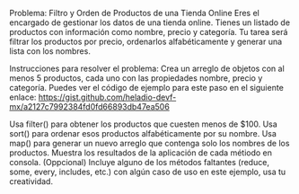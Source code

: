 Problema: Filtro y Orden de Productos de una Tienda Online
Eres el encargado de gestionar los datos de una tienda online. Tienes un listado de productos con información como nombre, precio y categoría. Tu tarea será filtrar los productos por precio, ordenarlos alfabéticamente y generar una lista con los nombres.

Instrucciones para resolver el problema:
Crea un arreglo de objetos con al menos 5 productos, cada uno con las propiedades nombre, precio y categoría. Puedes ver el código de ejemplo para este paso en el siguiente enlace: https://gist.github.com/heladio-devf-mx/a2127c7992384fd0fd66893db47ea506

Usa filter() para obtener los productos que cuesten menos de $100.
Usa sort() para ordenar esos productos alfabéticamente por su nombre.
Usa map() para generar un nuevo arreglo que contenga solo los nombres de los productos.
Muestra los resultados de la aplicación de cada métiodo en consola.
(Oppcional) Incluye alguno de los métodos faltantes (reduce, some, every, includes, etc.) con algún caso de uso en este ejemplo, usa tu creatividad.
